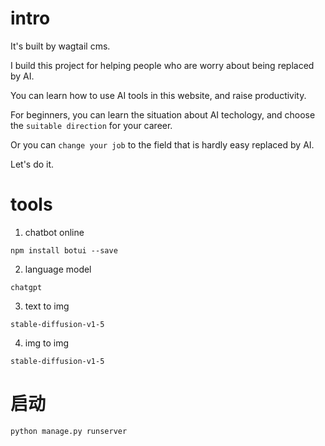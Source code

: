 # intro

It's built by wagtail cms.

I build this project for helping people who are worry about being replaced by AI.

You can learn how to use AI tools in this website, and raise productivity.

For beginners, you can learn the situation about AI techology, and choose the `suitable direction` for your career.

Or you can `change your job` to the field that is hardly easy replaced by AI.

Let's do it.


# tools

1. chatbot online
```
npm install botui --save
```

2. language model
```
chatgpt
```

3. text to img
```
stable-diffusion-v1-5
```

4. img to img 
```
stable-diffusion-v1-5
```


# 启动
```shell
python manage.py runserver
```